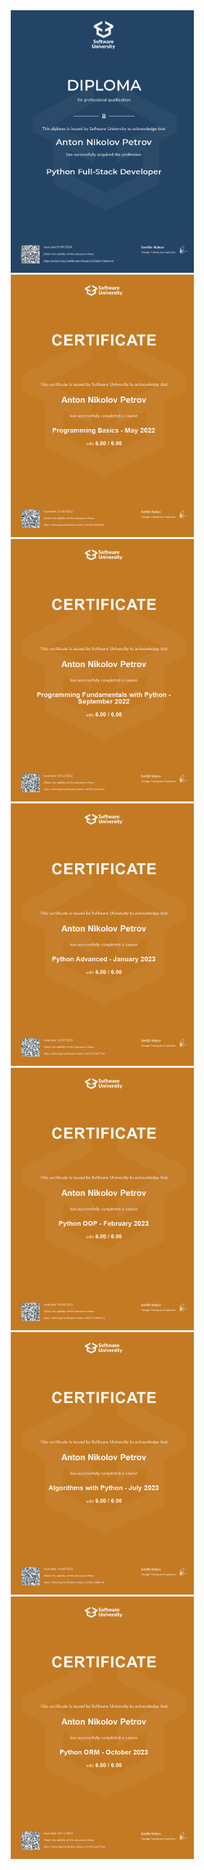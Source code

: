 <div align="center" display="flex">
    <img src="./certs/full-stack.jfif" alt="Python Full-Stack" width="293" height="420">
    <img src="./certs/python_basics.jfif" alt="Python_basics" width="293" height="420">
    <img src="./certs/python_fundamentals.jfif" alt="Python_fund" width="293" height="420">
    <img src="./certs/python_advanced.jfif" alt="Python_advanced" width="293" height="420">
    <img src="./certs/python_opp.jfif" alt="Python_oop" width="293" height="420">
    <img src="./certs/python_algorithms.jfif" alt="Python_algorithms" width="293" height="420">
    <img src="./certs/python_orm.jfif" alt="Python_ORM" width="293" height="420">
</div>
